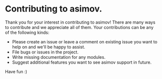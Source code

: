 
# Contributing to asimov.

Thank you for your interest in contributing to asimov! There are many ways to contribute
and we appreciate all of them. Your contributions can be any of the following kinds:

* Please create an issue or leave a comment on existing issue you want to help on and we'll be happy to assist.
* File bugs or issues in the project.
* Write missing documentation for any modules.
* Suggest additional features you want to see asimov support in future.

Have fun :)
